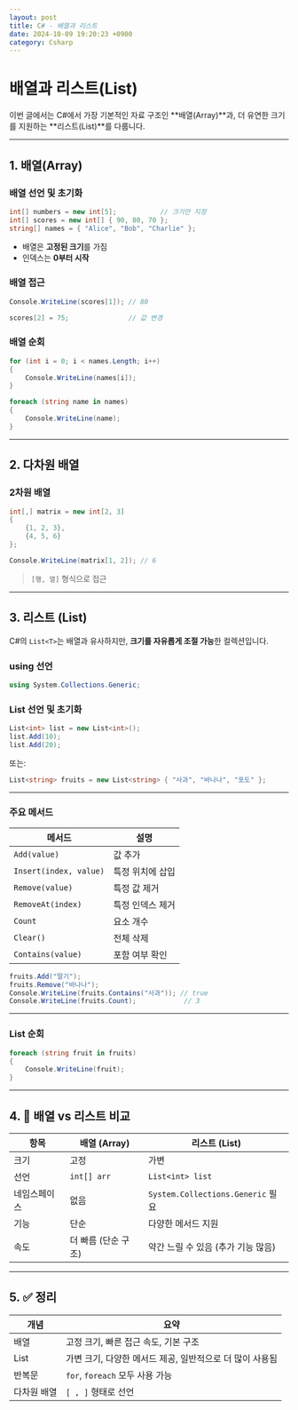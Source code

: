 ```yaml
---
layout: post
title: C# - 배열과 리스트
date: 2024-10-09 19:20:23 +0900
category: Csharp
---
```

# 배열과 리스트(List)

이번 글에서는 C#에서 가장 기본적인 자료 구조인 **배열(Array)**과, 더 유연한 크기를 지원하는 **리스트(List)**를 다룹니다.

---

## 1. 배열(Array)

### 배열 선언 및 초기화

```csharp
int[] numbers = new int[5];           // 크기만 지정
int[] scores = new int[] { 90, 80, 70 };
string[] names = { "Alice", "Bob", "Charlie" };
```

- 배열은 **고정된 크기**를 가짐
- 인덱스는 **0부터 시작**

### 배열 접근

```csharp
Console.WriteLine(scores[1]); // 80

scores[2] = 75;               // 값 변경
```

### 배열 순회

```csharp
for (int i = 0; i < names.Length; i++)
{
    Console.WriteLine(names[i]);
}

foreach (string name in names)
{
    Console.WriteLine(name);
}
```

---

## 2. 다차원 배열

### 2차원 배열

```csharp
int[,] matrix = new int[2, 3]
{
    {1, 2, 3},
    {4, 5, 6}
};

Console.WriteLine(matrix[1, 2]); // 6
```

> `[행, 열]` 형식으로 접근

---

## 3. 리스트 (List<T>)

C#의 `List<T>`는 배열과 유사하지만, **크기를 자유롭게 조절 가능**한 컬렉션입니다.

### using 선언

```csharp
using System.Collections.Generic;
```

### List 선언 및 초기화

```csharp
List<int> list = new List<int>();
list.Add(10);
list.Add(20);
```

또는:

```csharp
List<string> fruits = new List<string> { "사과", "바나나", "포도" };
```

---

### 주요 메서드

| 메서드 | 설명 |
|--------|------|
| `Add(value)` | 값 추가 |
| `Insert(index, value)` | 특정 위치에 삽입 |
| `Remove(value)` | 특정 값 제거 |
| `RemoveAt(index)` | 특정 인덱스 제거 |
| `Count` | 요소 개수 |
| `Clear()` | 전체 삭제 |
| `Contains(value)` | 포함 여부 확인 |

```csharp
fruits.Add("딸기");
fruits.Remove("바나나");
Console.WriteLine(fruits.Contains("사과")); // true
Console.WriteLine(fruits.Count);            // 3
```

---

### List 순회

```csharp
foreach (string fruit in fruits)
{
    Console.WriteLine(fruit);
}
```

---

## 4. 🔄 배열 vs 리스트 비교

| 항목 | 배열 (Array) | 리스트 (List<T>) |
|------|---------------|------------------|
| 크기 | 고정 | 가변 |
| 선언 | `int[] arr` | `List<int> list` |
| 네임스페이스 | 없음 | `System.Collections.Generic` 필요 |
| 기능 | 단순 | 다양한 메서드 지원 |
| 속도 | 더 빠름 (단순 구조) | 약간 느릴 수 있음 (추가 기능 많음) |

---

## 5. ✅ 정리

| 개념 | 요약 |
|------|------|
| 배열 | 고정 크기, 빠른 접근 속도, 기본 구조 |
| List<T> | 가변 크기, 다양한 메서드 제공, 일반적으로 더 많이 사용됨 |
| 반복문 | `for`, `foreach` 모두 사용 가능 |
| 다차원 배열 | `[ , ]` 형태로 선언 |
